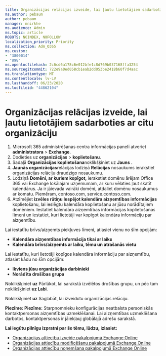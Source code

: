 ```yaml
---
title: Organizācijas relācijas izveide, lai ļautu lietotājiem sadarboties ar citu organizāciju
ms.author: pebaum
author: pebaum
manager: mnirkhe
ms.audience: Admin
ms.topic: article
ROBOTS: NOINDEX, NOFOLLOW
localization_priority: Priority
ms.collection: Adm_O365
ms.custom:
- "3800014"
- "898"
ms.openlocfilehash: 2c6cd6a178c6e012bfe1c8d769b037168ffa3254
ms.sourcegitcommit: 722e9a0ed058cb1eab2dd053be2418b60f7d4aac
ms.translationtype: MT
ms.contentlocale: lv-LV
ms.lasthandoff: 06/23/2020
ms.locfileid: "44862104"
---
```

# <a name="create-an-organization-relationship-to-allow-your-users-to-collaborate-with-another-organization"></a>Organizācijas relācijas izveide, lai ļautu lietotājiem sadarboties ar citu organizāciju

1. Microsoft 365 administrēšanas centra informācijas panelī atveriet **administratora**  >  **Exchange**.
2. Dodieties uz **organizācijas**  >  **koplietošanu**.
3. Sadaļā **Organizācijas koplietošana**noklikšķiniet uz **Jauns** .
4. **Jaunās organizācijas**relācijas lodziņā **Relācijas** nosaukums ierakstiet organizācijas relāciju draudzīgo nosaukumu.
5. Lodziņā **Domēni, ar kuriem kopīgot,** ierakstiet domēnu ārējam Office 365 vai Exchange lokālajam uzņēmumam, ar kuru vēlaties ļaut skatīt kalendārus. Ja ir jāievada vairāki domēni, atdaliet domēnu nosaukumus ar komatu. Piemēram, contoso.com, service.contoso.com.
6. Atzīmējiet **izvēles rūtiņu Iespējot kalendāra aizņemtības informācijas** koplietošanu, lai ieslēgtu kalendāra koplietošanu ar jūsu norādītajiem domēniem. Iestatiet kalendāra aizņemtības informācijas koplietošanas līmeni un iestatiet, kuri lietotāji var kopīgot kalendāra informāciju par aizņemtību.  

Lai iestatītu brīvs/aizņemts piekļuves līmeni, atlasiet vienu no šīm opcijām:

- **Kalendāra aizņemtības informācija tikai ar laiku**
- **Kalendāra brīvs/aizņemts ar laiku, tēmu un atrašanās vietu**  

 Lai iestatītu, kuri lietotāji kopīgos kalendāra informāciju par aizņemtību, atlasiet kādu no šīm opcijām:

- **Ikviens jūsu organizācijas darbinieki**
- **Norādīta drošības grupa**  

Noklikšķiniet **uz** Pārlūkot, lai sarakstā izvēlētos drošības grupu, un pēc tam noklikšķiniet **uz Labi**.

Noklikšķiniet **uz** Saglabāt, lai izveidotu organizācijas relāciju.  

**Piezīme: Piezīme:** Starpnomnieku konfigurācijas neatbalsta personiskās kontaktpersonas aizņemtības uzmeklēšanai. Lai aizņemtības uzmeklēšana darbotos, kontaktpersonas ir jāiekļauj globālajā adrešu sarakstā.

**Lai iegūtu pilnīgu izpratni par šo tēmu, lūdzu, izlasiet:**

- [Organizācijas attiecību izveide pakalpojumā Exchange Online](https://docs.microsoft.com/exchange/sharing/organization-relationships/create-an-organization-relationship)
- [Organizācijas attiecību modificēšanu pakalpojumā Exchange Online](https://docs.microsoft.com/exchange/sharing/organization-relationships/modify-an-organization-relationship)
- [Organizācijas attiecību noņemšana pakalpojumā Exchange Online](https://docs.microsoft.com/exchange/sharing/organization-relationships/remove-an-organization-relationship)
